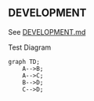 DEVELOPMENT
-----------

See [DEVELOPMENT.md](./DEVELOPMENT.md)


Test Diagram

```mermaid
graph TD;
    A-->B;
    A-->C;
    B-->D;
    C-->D;
```
